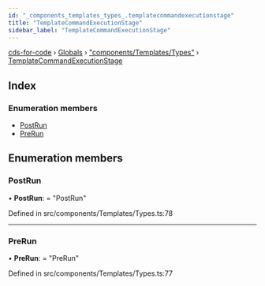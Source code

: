 ```yaml
---
id: "_components_templates_types_.templatecommandexecutionstage"
title: "TemplateCommandExecutionStage"
sidebar_label: "TemplateCommandExecutionStage"
---
```


[cds-for-code](../index.md) › [Globals](../globals.md) › ["components/Templates/Types"](../modules/_components_templates_types_.md) › [TemplateCommandExecutionStage](_components_templates_types_.templatecommandexecutionstage.md)

## Index

### Enumeration members

* [PostRun](_components_templates_types_.templatecommandexecutionstage.md#postrun)
* [PreRun](_components_templates_types_.templatecommandexecutionstage.md#prerun)

## Enumeration members

###  PostRun

• **PostRun**: = "PostRun"

Defined in src/components/Templates/Types.ts:78

___

###  PreRun

• **PreRun**: = "PreRun"

Defined in src/components/Templates/Types.ts:77

